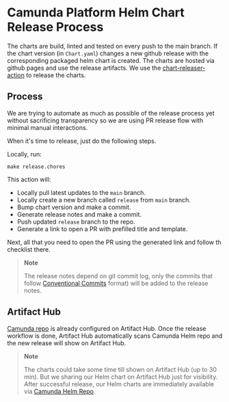 # Camunda Platform Helm Chart Release Process

The charts are build, linted and tested on every push to the main branch. If the chart version
(in `Chart.yaml`) changes a new github release with the corresponding packaged helm chart is
created. The charts are hosted via github pages and use the release artifacts. We use the
[chart-releaser-action](https://github.com/helm/chart-releaser-action) to release the charts.

## Process

We are trying to automate as much as possible of the release process yet without sacrificing
transparency so we are using PR release flow with minimal manual interactions.

When it's time to release, just do the following steps.

Locally, run:

```
make release.chores
```

This action will:

- Locally pull latest updates to the `main` branch.
- Locally create a new branch called `release` from `main` branch.
- Bump chart version and make a commit.
- Generate release notes and make a commit.
- Push updated `release` branch to the repo.
- Generate a link to open a PR with prefilled title and template.

Next, all that you need to open the PR using the generated link and follow th checklist there.

> **Note**
>
> The release notes depend on git commit log, only the commits that follow
[Conventional Commits](https://www.conventionalcommits.org/en/v1.0.0/) format) will be added to
the release notes.

## Artifact Hub

[Camunda repo](https://artifacthub.io/packages/search?repo=camunda) is already configured on
Artifact Hub. Once the release workflow is done, Artifact Hub automatically scans Camunda Helm repo
and the new release will show on Artifact Hub.

> **Note**
>
> The charts could take some time till shown on Artifact Hub (up to 30 min).
> But we sharing our Helm chart on Artifact Hub just for visibility. After successful release,
> our Helm charts are immediately available via [Camunda Helm Repo](https://helm.camunda.io).
